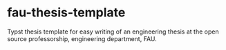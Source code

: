 # fau-thesis-template
Typst thesis template for easy writing of an engineering thesis at the open source professorship, engineering department, FAU.
